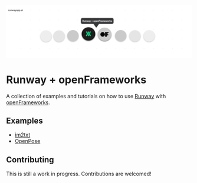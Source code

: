 <p align="center">
  <img src="./assets/cover_runway_openframeworks_github.jpg">
</p>

# Runway + openFrameworks

A collection of examples and tutorials on how to use [Runway](https://runwayml.com/) with [openFrameworks](http://openframeworks.cc/).

## Examples

- [im2txt](/im2txt/)
- [OpenPose](/openpose/)

## Contributing

This is still a work in progress. Contributions are welcomed!

